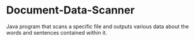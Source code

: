# Document-Data-Scanner
Java program that scans a specific file and outputs various data about the words and sentences contained within it.
